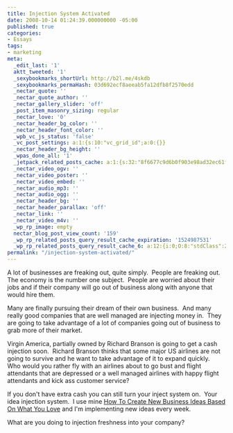 ```yaml
---
title: Injection System Activated
date: 2008-10-14 01:24:39.000000000 -05:00
published: true
categories:
- Essays
tags:
- marketing
meta:
  _edit_last: '1'
  aktt_tweeted: '1'
  _sexybookmarks_shortUrl: http://b2l.me/4skdb
  _sexybookmarks_permaHash: 03d692ecf8aeeab5fa12dfb8f2570edd
  _nectar_quote: ''
  _nectar_quote_author: ''
  _nectar_gallery_slider: 'off'
  _post_item_masonry_sizing: regular
  _nectar_love: '0'
  _nectar_header_bg_color: ''
  _nectar_header_font_color: ''
  _wpb_vc_js_status: 'false'
  _vc_post_settings: a:1:{s:10:"vc_grid_id";a:0:{}}
  _nectar_header_bg_height: ''
  _wpas_done_all: '1'
  _jetpack_related_posts_cache: a:1:{s:32:"8f6677c9d6b0f903e98ad32ec61f8deb";a:2:{s:7:"expires";i:1502367150;s:7:"payload";a:3:{i:0;a:1:{s:2:"id";i:1199;}i:1;a:1:{s:2:"id";i:723;}i:2;a:1:{s:2:"id";i:284;}}}}
  _nectar_video_ogv: ''
  _nectar_video_poster: ''
  _nectar_video_embed: ''
  _nectar_audio_mp3: ''
  _nectar_audio_ogg: ''
  _nectar_header_bg: ''
  _nectar_header_parallax: 'off'
  _nectar_link: ''
  _nectar_video_m4v: ''
  _wp_rp_image: empty
  nectar_blog_post_view_count: '159'
  _wp_rp_related_posts_query_result_cache_expiration: '1524987531'
  _wp_rp_related_posts_query_result_cache_6: a:12:{i:0;O:8:"stdClass":2:{s:7:"post_id";s:4:"1188";s:5:"score";s:16:"79.5559030160563";}i:1;O:8:"stdClass":2:{s:7:"post_id";s:4:"1187";s:5:"score";s:17:"79.23501533357066";}i:2;O:8:"stdClass":2:{s:7:"post_id";s:4:"1266";s:5:"score";s:14:"54.07261825436";}i:3;O:8:"stdClass":2:{s:7:"post_id";s:4:"6806";s:5:"score";s:17:"53.62373942800071";}i:4;O:8:"stdClass":2:{s:7:"post_id";s:4:"4935";s:5:"score";s:17:"49.63909816865141";}i:5;O:8:"stdClass":2:{s:7:"post_id";s:4:"4873";s:5:"score";s:17:"47.46133170228126";}i:6;O:8:"stdClass":2:{s:7:"post_id";s:2:"61";s:5:"score";s:18:"45.926283676530375";}i:7;O:8:"stdClass":2:{s:7:"post_id";s:4:"6885";s:5:"score";s:17:"45.67637153593715";}i:8;O:8:"stdClass":2:{s:7:"post_id";s:4:"7097";s:5:"score";s:17:"43.54445888400154";}i:9;O:8:"stdClass":2:{s:7:"post_id";s:4:"6880";s:5:"score";s:17:"43.54445888400154";}i:10;O:8:"stdClass":2:{s:7:"post_id";s:4:"1185";s:5:"score";s:17:"42.09524734102395";}i:11;O:8:"stdClass":2:{s:7:"post_id";s:4:"8192";s:5:"score";s:16:"41.3666924176314";}}
permalink: "/injection-system-activated/"
---
```

A lot of businesses are freaking out, quite simply.  People are freaking out.  The economy is the number one subject.  People are worried about their jobs and if their company will go out of business along with anyone that would hire them.

Many are finally pursuing their dream of their own business.  And many really good companies that are well managed are injecting money in.  They are going to take advantage of a lot of companies going out of business to grab more of their market.

Virgin America, partially owned by Richard Branson is going to get a cash injection soon.  Richard Branson thinks that some major US airlines are not going to survive and he want to take advantage of it to expand quickly.  Who would you rather fly with an airlines about to go bust and flight attendants that are depressed or a well managed airlines with happy flight attendants and kick ass customer service?

If you don't have extra cash you can still turn your inject system on.  Your idea injection system.  I use mine <a href="http://amzn.to/2hLiqXj">How To Create New Business Ideas Based On What You Love</a> and I'm implementing new ideas every week.

What are you doing to injection freshness into your company?
